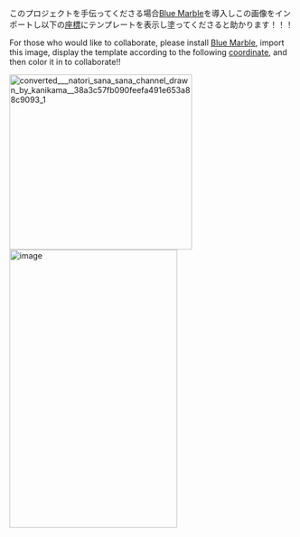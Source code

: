 このプロジェクトを手伝ってくださる場合[Blue Marble](https://bluemarble.camilledaguin.fr)を導入しこの画像をインポートし以下の[座標](https://wplace.live/?lat=38.1046167643574&lng=141.1417086530273&zoom=16.374232878672384)にテンプレートを表示し塗ってくださると助かります！！！

For those who would like to collaborate, please install [Blue Marble](https://bluemarble.camilledaguin.fr), import this image, display the template according to the following [coordinate](https://wplace.live/?lat=38.1046167643574&lng=141.1417086530273&zoom=16.374232878672384), and then color it in to collaborate!!

<img width="323" height="310" alt="converted___natori_sana_sana_channel_drawn_by_kanikama__38a3c57fb090feefa491e653a88c9093_1" src="https://github.com/user-attachments/assets/6b6c85fe-ffd1-400a-9e6c-c5692885800f" />

<img width="297" height="492" alt="image" src="https://github.com/user-attachments/assets/18c6427d-acc6-4fb8-83eb-b77f8a64b54d" />
